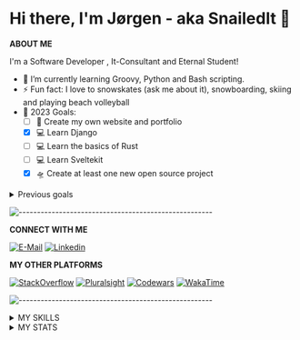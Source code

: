 # Hi there, I'm Jørgen - aka Snailedlt 👋

**ABOUT ME**

I'm a Software Developer , It-Consultant and Eternal Student!

- 🌱 I’m currently learning Groovy, Python and Bash scripting.
- ⚡ Fun fact: I love to snowskates (ask me about it), snowboarding, skiing and playing beach volleyball
- 🥅 2023 Goals:
  - [ ] 📄 Create my own website and portfolio
  - [x] 💻 Learn Django
  - [ ] 💻 Learn the basics of Rust
  - [ ] 💻 Learn Sveltekit
  - [x] 🛸 Create at least one new open source project

<details>
  <summary>Previous goals</summary>

- 🥅 2022 Goals:
  - [ ] 🎮 Learn Game Development (Love2D, Unreal/Unity/Godot, Blender)
  - [ ] 💻 Become proficient with C#
  - [x] 💻 Become proficient with Svelte and NodeJS
  - [x] 🛸 Contribute more to Open Source projects
  - [ ] 📄 Create my own website and portfolio

</details>

![-----------------------------------------------------](https://raw.githubusercontent.com/andreasbm/readme/master/assets/lines/aqua.png)

**CONNECT WITH ME**

[<img title="E-Mail" height=50px src="https://mailmeteor.com/logos/assets/SVG/Gmail_Logo.svg" />][mail]
[<img title="Linkedin" height=50px src="https://cdn.jsdelivr.net/gh/devicons/devicon/icons/linkedin/linkedin-original.svg" />][linkedin]

**MY OTHER PLATFORMS**

[<img title="StackOverflow" height=50px src="https://upload.wikimedia.org/wikipedia/commons/e/ef/Stack_Overflow_icon.svg" />][stackoverflow]
[<img title="Pluralsight" height=50px src="https://user-images.githubusercontent.com/43886029/184349691-bc76017d-1548-4663-8aad-8c1415b99f27.svg" />][pluralsight]
[<img title="Codewars" height=50px src="https://www.codewars.com/packs/assets/logo.61192cf7.svg" />][codewars]
[<img title="WakaTime" height=50px src="https://user-images.githubusercontent.com/43886029/193454699-4bd4e5d2-4dfb-4093-bd2a-35915fe0daf4.svg" />][wakatime]

![-----------------------------------------------------](https://raw.githubusercontent.com/andreasbm/readme/master/assets/lines/aqua.png)

<details>
  <summary>MY SKILLS</summary>

  <div align="center">
    <i
      >Languages, Frameworks and Databases are ordered by proficiency (highest
      to lowest)</i
    >
  </div>

  <div align="center"><h3>Languages</h3></div>
  <table align="center" width="400px">
    <tbody>
      <tr valign="top">
        <td width="80px" align="center">
          <span
            ><sup><b>JavaScript</b></sup></span
          ><br />
          <img
            alt="JavaScript"
            title="JavaScript"
            width="50px"
            src="https://cdn.jsdelivr.net/gh/devicons/devicon/icons/javascript/javascript-original.svg"
          />
        </td>
        <td width="80px" align="center">
          <span
            ><sup><b>Groovy</sup></b></span
          ><br />
          <img
            alt="Groovy"
            title="Groovy"
            width="50px"
            src="https://cdn.jsdelivr.net/gh/devicons/devicon/icons/groovy/groovy-original.svg"
          />
        </td>
        <td width="80px" align="center">
          <span
            ><sup><b>Java</sup></b></span
          ><br />
          <img
            alt="Java"
            title="Java"
            width="50px"
            src="https://cdn.jsdelivr.net/gh/devicons/devicon/icons/java/java-original.svg"
          />
        </td>
        <td width="80px" align="center">
          <span
            ><sup><b>Bash</sup></b></span
          ><br />
          <img
            alt="Bash"
            title="Bash"
            width="50px"
            src="https://cdn.jsdelivr.net/gh/devicons/devicon/icons/bash/bash-original.svg"
          />
        </td>
        <td width="100rem" align="center">
          <span
            ><sup><b>C#</sup></b></span
          ><br />
          <img
            alt="C#"
            title="C#"
            width="50px"
            src="https://cdn.jsdelivr.net/gh/devicons/devicon/icons/csharp/csharp-original.svg"
          />
        </td>
      </tr>
      <tr valign="top">
        <td width="80px" align="center">
          <span
            ><sup><b>Kotlin</sup></b></span
          ><br />
          <img
            alt="Kotlin"
            title="Kotlin"
            width="50px"
            src="https://cdn.jsdelivr.net/gh/devicons/devicon/icons/kotlin/kotlin-original.svg"
          />
        </td>
        <td width="80px" align="center">
          <span
            ><sup><b>HTML5</sup></b></span
          ><br />
          <img
            alt="HTML5"
            title="HTML5"
            width="50px"
            src="https://cdn.jsdelivr.net/gh/devicons/devicon/icons/html5/html5-original.svg"
          />
        </td>
        <td width="80px" align="center">
          <span
            ><sup><b>PHP</sup></b></span
          ><br />
          <img
            alt="PHP"
            title="PHP"
            width="50px"
            src="https://cdn.jsdelivr.net/gh/devicons/devicon/icons/php/php-original.svg"
          />
        </td>
        <td width="80px" align="center">
          <span
            ><sup><b>CSS3</sup></b></span
          ><br />
          <img
            alt="CSS3"
            title="CSS3"
            width="50px"
            src="https://cdn.jsdelivr.net/gh/devicons/devicon/icons/css3/css3-original.svg"
          />
        </td>
        <td width="80px" align="center">
          <span
            ><sup><b>Lua</sup></b></span
          ><br />
          <img
            alt="Lua"
            title="Lua"
            width="50px"
            src="https://cdn.jsdelivr.net/gh/devicons/devicon/icons/lua/lua-original.svg"
          />
        </td>
      </tr>
    </tbody>
  </table>

  <div align="center"><h3>Frameworks and Libraries</h3></div>
  <table align="center" width="400px">
    <tbody>
      <tr valign="top">
        <td width="80px" align="center">
          <span
            ><sup><b>Svelte</sup></b></span
          ><br />
          <img
            alt="Svelte"
            title="Svelte"
            width="50px"
            src="https://cdn.jsdelivr.net/gh/devicons/devicon/icons/svelte/svelte-original.svg"
          />
        </td>
        <td width="80px" align="center">
          <span
            ><sup><b>Django</sup></b></span
          ><br />
          <img
            alt="Django"
            title="Django"
            width="50px"
            src="https://cdn.jsdelivr.net/gh/devicons/devicon/icons/django/django-plain.svg"
          />
        </td>
        <td width="80px" align="center">
          <span
            ><sup><b>Vue</sup></b></span
          ><br />
          <img
            alt="Vue"
            title="Vue"
            width="50px"
            src="https://cdn.jsdelivr.net/gh/devicons/devicon/icons/vuejs/vuejs-original.svg"
          />
        </td>
        <td width="80px" align="center">
          <span
            ><sup><b>Laravel</sup></b></span
          ><br />
          <img
            alt="Laravel"
            title="Laravel"
            width="50px"
            src="https://cdn.jsdelivr.net/gh/devicons/devicon/icons/laravel/laravel-plain.svg"
          />
        </td>
        <td width="80px" align="center">
          <span
            ><sup><b>Discord.js</sup></b></span
          ><br />
          <img
            alt="Discord.js"
            title="Discord.js"
            width="50px"
            src="https://cdn.jsdelivr.net/gh/devicons/devicon/icons/discordjs/discordjs-original.svg"
          />
        </td>
      </tr>
      <tr valign="top">
        <td width="80px" align="center">
          <span
            ><sup><b>Node.js</sup></b></span
          ><br />
          <img
            alt="Node.js"
            title="Node.js"
            width="50px"
            src="https://cdn.jsdelivr.net/gh/devicons/devicon/icons/nodejs/nodejs-original.svg"
          />
        </td>
        <td width="80px" align="center">
          <span
            ><sup><b>FastAPI</sup></b></span
          ><br />
          <img
            alt="FastAPI"
            title="FastAPI"
            width="50px"
            src="https://cdn.jsdelivr.net/gh/devicons/devicon/icons/fastapi/fastapi-original.svg"
          />
        </td>
        <td width="80px" align="center">
          <span
            ><sup><b>React</sup></b></span
          ><br />
          <img
            alt="React"
            title="React"
            width="50px"
            src="https://cdn.jsdelivr.net/gh/devicons/devicon/icons/react/react-original.svg"
          />
        </td>
        <td width="80px" align="center">
          <span
            ><sup><b>Meteor</sup></b></span
          ><br />
          <img
            alt="Meteor"
            title="Meteor"
            width="50px"
            src="https://cdn.jsdelivr.net/gh/devicons/devicon/icons/meteor/meteor-original.svg"
          />
        </td>
      </tr>
    </tbody>
  </table>

  <div align="center"><h3>Databases</h3></div>
  <table align="center" width="400px">
    <tbody>
      <tr valign="top">
        <td width="80px" align="center">
          <span
            ><sup><b>Azure SQL Database</sup></b></span
          ><br />
          <img
            alt="Azure SQL Database"
            title="Azure SQL Database"
            width="50px"
            src="https://code.benco.io/icon-collection/azure-docs/sql-database.svg"
          />
        </td>
        <td width="80px" align="center">
          <span
            ><sup><b>MariaDB</sup></b></span
          ><br />
          <img
            alt="MariaDB"
            title="MariaDB"
            width="50px"
            src="https://mariadb.com/wp-content/uploads/2019/11/mariadb-logo-vertical_blue.svg"
          />
        </td>
        <td width="80px" align="center">
          <span
            ><sup><b>MySQL</sup></b></span
          ><br />
          <img
            alt="MySQL"
            title="MySQL"
            width="50px"
            src="https://cdn.jsdelivr.net/gh/devicons/devicon/icons/mysql/mysql-original.svg"
          />
        </td>
        <td width="80px" align="center">
          <span
            ><sup><b>SQLite</sup></b></span
          ><br />
          <img
            alt="SQLite"
            title="SQLite"
            width="50px"
            src="https://cdn.jsdelivr.net/gh/devicons/devicon/icons/sqlite/sqlite-original.svg"
          />
        </td>
        <td width="80px" align="center">
          <span
            ><sup><b>MongoDB</sup></b></span
          ><br />
          <img
            alt="MongoDB"
            title="MongoDB"
            width="50px"
            src="https://cdn.jsdelivr.net/gh/devicons/devicon/icons/mongodb/mongodb-original.svg"
          />
        </td>
      </tr>
    </tbody>
  </table>

  <div align="center"><h3>IDE's and Code Editors</h3></div>
  <table align="center" width="400px">
    <tbody>
      <tr valign="top">
        <td width="80px" align="center">
          <span
            ><sup><b>VSCode</sup></b></span
          ><br />
          <img
            align="bottom"
            alt="Visual Studio Code"
            title="Visual Studio Code"
            width="50px"
            src="https://cdn.jsdelivr.net/gh/devicons/devicon/icons/vscode/vscode-original.svg"
          />
        </td>
        <td width="80px" align="center">
          <span
            ><sup><b>Android Studio</sup></b></span
          ><br />
          <img
            align="bottom"
            alt="Android Studio"
            title="Android Studio"
            width="50px"
            src="https://cdn.jsdelivr.net/gh/devicons/devicon/icons/androidstudio/androidstudio-original.svg"
          />
        </td>
        <td width="80px" align="center">
          <span
            ><sup><b>PHPStorm</sup></b></span
          ><br />
          <img
            align="bottom"
            alt="PHPStorm"
            title="PHPStorm"
            width="50px"
            src="https://cdn.freebiesupply.com/logos/large/2x/phpstorm-1-logo-svg-vector.svg"
          />
        </td>
        <td width="80px" align="center">
          <span
            ><sup><b>IntelliJ</sup></b></span
          ><br />
          <img
            alt="IntelliJ"
            title="IntelliJ"
            width="50px"
            src="https://cdn.freebiesupply.com/logos/large/2x/intellij-idea-1-logo-svg-vector.svg"
          />
        </td>
        <td width="80px" align="center">
          <span
            ><sup><b>Netbeans</sup></b></span
          ><br />
          <img
            alt="Netbeans"
            title="Netbeans"
            width="50px"
            src="https://upload.wikimedia.org/wikipedia/commons/9/98/Apache_NetBeans_Logo.svg"
          />
        </td>
      </tr>
      <tr valign="top">
        <td width="80px" align="center">
          <span
            ><sup><b>Visual Studio</sup></b></span
          ><br />
          <img
            alt="Visual Studio"
            title="Visual Studio"
            width="50px"
            src="https://cdn.jsdelivr.net/gh/devicons/devicon/icons/visualstudio/visualstudio-plain.svg"
          />
        </td>
      </tr>
    </tbody>
  </table>

  <div align="center"><h3>Tools</h3></div>
  <table align="center" width="400px">
    <tbody>
      <tr valign="top">
        <td width="80px" align="center">
          <span
            ><sup><b>Git</sup></b></span
          ><br />
          <img
            alt="Git"
            title="Git"
            width="50px"
            src="https://cdn.jsdelivr.net/gh/devicons/devicon/icons/git/git-original.svg"
          />
        </td>
        <td width="80px" align="center">
          <span
            ><sup><b>GitHub</sup></b></span
          ><br />
          <picture
            ><source
              media="(prefers-color-scheme: dark)"
              srcset="
                https://user-images.githubusercontent.com/43886029/180790910-37fc43da-eb83-4db6-9079-469fe83be1d5.svg
              " />
            <img
              alt="GitHub"
              title="GitHub"
              width="50px"
              src="https://cdn.jsdelivr.net/gh/devicons/devicon/icons/github/github-original.svg"
          /></picture>
        </td>
        <td width="80px" align="center">
          <span
            ><sup><b>GitLab</sup></b></span
          ><br />
          <img
            alt="GitLab"
            title="GitLab"
            width="50px"
            src="https://cdn.jsdelivr.net/gh/devicons/devicon/icons/gitlab/gitlab-original.svg"
          />
        </td>
        <td width="80px" align="center">
          <span
            ><sup><b>BitBucket</sup></b></span
          ><br />
          <img
            alt="BitBucket"
            title="BitBucket"
            width="50px"
            src="https://cdn.jsdelivr.net/gh/devicons/devicon/icons/bitbucket/bitbucket-original.svg"
          />
        </td>
        <td width="80px" align="center">
          <span
            ><sup><b>Azure DevOps</sup></b></span
          ><br />
          <img
            alt="Azure DevOps"
            title="Azure DevOps"
            width="50px"
            src="https://cdn.jsdelivr.net/npm/simple-icons@3.13.0/icons/azuredevops.svg"
          />
        </td>
      </tr>
      <tr valign="top">
        <td width="80px" align="center">
          <span
            ><sup><b>Azure</sup></b></span
          ><br />
          <img
            alt="Azure"
            title="Azure"
            width="50px"
            src="https://cdn.jsdelivr.net/gh/devicons/devicon/icons/azure/azure-original.svg"
          />
        </td>
        <td width="80px" align="center">
          <span
            ><sup><b>Azure Data Factory</sup></b></span
          ><br />
          <img
            alt="Azure Data Factory"
            title="Azure Data Factory"
            width="50px"
            src="https://code.benco.io/icon-collection/azure-docs/data-factory.svg"
          />
        </td>
        <td width="80px" align="center">
          <span
            ><sup><b>Azure Logic Apps</sup></b></span
          ><br />
          <img
            alt="Azure Logic Apps"
            title="Azure Logic Apps"
            width="50px"
            src="https://code.benco.io/icon-collection/azure-docs/logic-apps.svg"
          />
        </td>
        <td width="80px" align="center">
          <span
            ><sup><b>Power BI</sup></b></span
          ><br />
          <img
            alt="Power BI"
            title="Power BI"
            width="50px"
            src="https://powerbi.microsoft.com/pictures/application-logos/svg/powerbi.svg"
          />
        </td>
        <td width="80px" align="center">
          <span
            ><sup><b>Jira</sup></b></span
          ><br />
          <img
            alt="Jira"
            title="Jira"
            width="50px"
            src="https://cdn.jsdelivr.net/gh/devicons/devicon/icons/jira/jira-original.svg"
          />
        </td>
      </tr>
      <tr valign="top">
        <td width="80px" align="center">
          <span
            ><sup><b>Confluence</sup></b></span
          ><br />
          <img
            alt="Confluence"
            title="Confluence"
            width="50px"
            src="https://cdn.jsdelivr.net/gh/devicons/devicon/icons/confluence/confluence-original.svg"
          />
        </td>
        <td width="80px" align="center">
          <span
            ><sup><b>Trello</sup></b></span
          ><br />
          <img
            alt="Trello"
            title="Trello"
            width="50px"
            src="https://cdn.jsdelivr.net/gh/devicons/devicon/icons/trello/trello-plain.svg"
          />
        </td>
        <td width="80px" align="center">
          <span
            ><sup><b>IFTTT</sup></b></span
          ><br />
          <img
            alt="IFTTT"
            title="IFTTT"
            width="50px"
            src="https://cdn.jsdelivr.net/gh/devicons/devicon/icons/ifttt/ifttt-original.svg"
          />
        </td>
        <td width="80px" align="center">
          <span
            ><sup><b>Jenkins</sup></b></span
          ><br />
          <img
            alt="Jenkins"
            title="Jenkins"
            width="50px"
            src="https://raw.githubusercontent.com/devicons/devicon/1119b9f84c0290e0f0b38982099a2bd027a48bf1/icons/jenkins/jenkins-original.svg"
          />
        </td>
        <td width="80px" align="center">
          <span
            ><sup><b>Maven</sup></b></span
          ><br />
          <img
            alt="Maven"
            title="Maven"
            width="50px"
            src="https://user-images.githubusercontent.com/43886029/158700244-8b9a5dd1-53e8-4ea5-a0d5-3727094a35d6.svg"
          />
        </td>
      </tr>
    </tbody>
  </table>

  <div align="center"><h3>Operating Systems</h3></div>
  <table align="center" width="400px">
    <tbody>
      <tr valign="top">
        <td width="80px" align="center">
          <span
            ><sup><b>Windows 10</sup></b></span
          ><br />
          <img
            alt="Windows 10"
            title="Windows 10"
            width="50px"
            src="https://upload.wikimedia.org/wikipedia/commons/4/48/Windows_logo_-_2012_%28dark_blue%29.svg"
          />
        </td>
        <td width="80px" align="center">
          <span
            ><sup><b>Linux</sup></b></span
          ><br />
          <img
            alt="Linux"
            title="Linux"
            width="50px"
            src="https://cdn.jsdelivr.net/gh/devicons/devicon/icons/linux/linux-original.svg"
          />
        </td>
        <td width="80px" align="center">
          <span
            ><sup><b>Ubuntu</sup></b></span
          ><br />
          <img
            alt="Ubuntu"
            title="Ubuntu"
            width="50px"
            src="https://cdn.jsdelivr.net/gh/devicons/devicon/icons/ubuntu/ubuntu-plain.svg"
          />
        </td>
      </tr>
    </tbody>
  </table>

  <div align="center"><h3>Game Development</h3></div>
  <table align="center" width="400px">
    <tbody>
      <tr valign="top">
        <td width="80px" align="center">
          <span
            ><sup><b>Unity</sup></b></span
          ><br />
          <img
            alt="Unity"
            title="Unity"
            width="50px"
            src="https://cdn.jsdelivr.net/gh/devicons/devicon/icons/unity/unity-original.svg"
          />
        </td>
        <td width="80px" align="center">
          <span
            ><sup><b>LOVE2D</sup></b></span
          ><br />
          <img
            alt="LOVE2D"
            title="LOVE2D"
            width="50px"
            src="https://user-images.githubusercontent.com/43886029/169504610-658aacdf-ee9c-41f3-aad2-5eebaa3f5d26.png"
          />
        </td>
      </tr>
    </tbody>
  </table>
</details>

<details>
  <summary>MY STATS</summary>

<div align="center">

_Check out [my wakatime profile](https://wakatime.com/@Snailedlt) to see more stats_

<img width="50%" alt="Snailedlt's GitHub Stats" src="https://github-readme-stats.vercel.app/api?username=Snailedlt&&theme=react-dark&show_icons=true&hide_border=true&bg_color=0d1117&title_color=22eded&icon_color=22eded&text_color=cacaca&color=22eded&border_radius=0&count_private=true" />

  <!--START_SECTION:waka-->
![Code Time](http://img.shields.io/badge/Code%20Time-543%20hrs%2040%20mins-blue)

![Profile Views](http://img.shields.io/badge/Profile%20Views-7-blue)

![Lines of code](https://img.shields.io/badge/From%20Hello%20World%20I%27ve%20Written-7.1%20million%20lines%20of%20code-blue)

**I'm an Early 🐤** 

```text
🌞 Morning                2904 commits        █████░░░░░░░░░░░░░░░░░░░░   20.60 % 
🌆 Daytime                6851 commits        ████████████░░░░░░░░░░░░░   48.61 % 
🌃 Evening                2911 commits        █████░░░░░░░░░░░░░░░░░░░░   20.65 % 
🌙 Night                  1428 commits        ███░░░░░░░░░░░░░░░░░░░░░░   10.13 % 
```
📅 **I'm Most Productive on Friday** 

```text
Monday                   2645 commits        █████░░░░░░░░░░░░░░░░░░░░   18.77 % 
Tuesday                  1836 commits        ███░░░░░░░░░░░░░░░░░░░░░░   13.03 % 
Wednesday                2766 commits        █████░░░░░░░░░░░░░░░░░░░░   19.63 % 
Thursday                 2052 commits        ████░░░░░░░░░░░░░░░░░░░░░   14.56 % 
Friday                   3713 commits        ███████░░░░░░░░░░░░░░░░░░   26.34 % 
Saturday                 379 commits         █░░░░░░░░░░░░░░░░░░░░░░░░   02.69 % 
Sunday                   703 commits         █░░░░░░░░░░░░░░░░░░░░░░░░   04.99 % 
```


📊 **This Week I Spent My Time On** 

```text
💬 Programming Languages: 
Python                   3 hrs 17 mins       ████████████████████░░░░░   79.24 % 
HTML                     33 mins             ███░░░░░░░░░░░░░░░░░░░░░░   13.27 % 
JSON                     11 mins             █░░░░░░░░░░░░░░░░░░░░░░░░   04.75 % 
Git                      2 mins              ░░░░░░░░░░░░░░░░░░░░░░░░░   00.97 % 
Bash                     2 mins              ░░░░░░░░░░░░░░░░░░░░░░░░░   00.86 % 

🔥 Editors: 
VS Code                  4 hrs 9 mins        █████████████████████████   100.00 % 

💻 Operating System: 
Windows                  4 hrs 9 mins        █████████████████████████   100.00 % 
```


 Last Updated on 18/04/2023 12:32:14 UTC
<!--END_SECTION:waka-->

</div>
</details>

<!-- Socials links -->

[linkedin]: https://www.linkedin.com/in/jorgenkh/
[mail]: mailto:jorgenkalsnes.hagen@gmail.com
[pluralsight]: https://app.pluralsight.com/profile/jorgenh
[stackoverflow]: https://stackoverflow.com/users/12206312
[codewars]: https://www.codewars.com/users/Snailedlt
[wakatime]: https://wakatime.com/@Snailedlt
